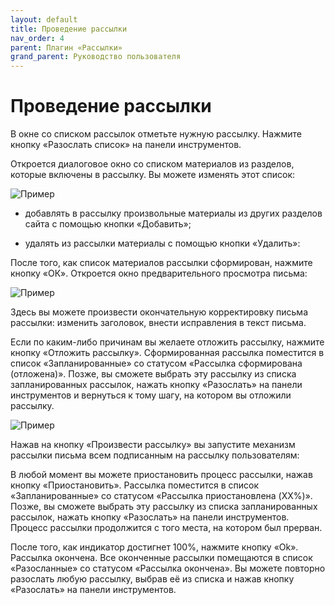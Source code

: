 ```yaml
---
layout: default
title: Проведение рассылки
nav_order: 4
parent: Плагин «Рассылки»
grand_parent: Руководство пользователя
---
```


# Проведение рассылки

В окне со списком рассылок отметьте нужную рассылку. Нажмите кнопку «Разослать список» на панели инструментов.

Откроется диалоговое окно со списком материалов из разделов, которые включены в рассылку. Вы можете изменять этот список:

![Пример]({{site.baseurl}}/images/p-8.png)

* добавлять в рассылку произвольные материалы из других разделов сайта с помощью кнопки «Добавить»;

* удалять из рассылки материалы с помощью кнопки «Удалить»:

После того, как список материалов рассылки сформирован, нажмите кнопку «ОК». Откроется окно предварительного просмотра письма:

![Пример]({{site.baseurl}}/images/p-9.png)

Здесь вы можете произвести окончательную корректировку письма рассылки: изменить заголовок, внести исправления в текст письма.

Если по каким-либо причинам вы желаете отложить рассылку, нажмите кнопку «Отложить рассылку». Сформированная рассылка поместится в список «Запланированные» со статусом «Рассылка сформирована (отложена)». Позже, вы сможете выбрать эту рассылку из списка запланированных рассылок, нажать кнопку «Разослать» на панели инструментов и вернуться к тому шагу, на котором вы отложили рассылку.

![Пример]({{site.baseurl}}/images/p-10.png)

Нажав на кнопку «Произвести рассылку» вы запустите механизм рассылки письма всем подписанным на рассылку пользователям:

В любой момент вы можете приостановить процесс рассылки, нажав кнопку «Приостановить». Рассылка поместится в список «Запланированные» со статусом «Рассылка приостановлена (XX%)». Позже, вы сможете выбрать эту рассылку из списка запланированных рассылок, нажать кнопку «Разослать» на панели инструментов. Процесс рассылки продолжится с того места, на котором был прерван.

После того, как индикатор достигнет 100%, нажмите кнопку «Ok». Рассылка окончена. Все оконченные рассылки помещаются в список «Разосланные» со статусом «Рассылка окончена». Вы можете повторно разослать любую рассылку, выбрав её из списка и нажав кнопку «Разослать» на панели инструментов.